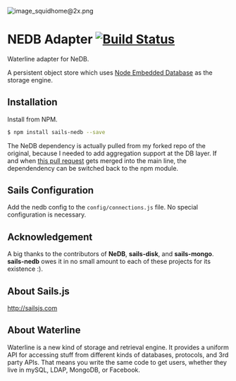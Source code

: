 ![image_squidhome@2x.png](http://i.imgur.com/RIvu9.png)

# NEDB Adapter [![Build Status](https://travis-ci.org/adityamukho/sails-nedb.svg?branch=master)](https://travis-ci.org/adityamukho/sails-nedb)

Waterline adapter for NeDB.

A persistent object store which uses [Node Embedded Database](https://github.com/louischatriot/nedb) as the storage engine.

## Installation

Install from NPM.

```bash
$ npm install sails-nedb --save
```

The NeDB dependency is actually pulled from my forked repo of the original, because I needed to add aggregation support at the DB layer. If and when [this pull request](https://github.com/louischatriot/nedb/pull/153) gets merged into the main line, the dependendency can be switched back to the npm module.

## Sails Configuration

Add the nedb config to the `config/connections.js` file.
No special configuration is necessary.

## Acknowledgement

A big thanks to the contributors of **NeDB**, **sails-disk**, and **sails-mongo**. **sails-nedb** owes it in no small amount to each of these projects for its existence :).

## About Sails.js
http://sailsjs.com

## About Waterline
Waterline is a new kind of storage and retrieval engine.  It provides a uniform API for accessing stuff from different kinds of databases, protocols, and 3rd party APIs.  That means you write the same code to get users, whether they live in mySQL, LDAP, MongoDB, or Facebook.
